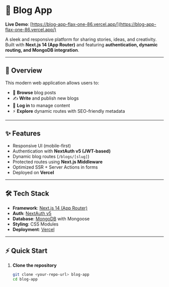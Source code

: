 # 📖 Blog App

**Live Demo**: [https://blog-app-flax-one-86.vercel.app/](https://blog-app-flax-one-86.vercel.app/)

A sleek and responsive platform for sharing stories, ideas, and creativity. Built with **Next.js 14 (App Router)** and featuring **authentication, dynamic routing, and MongoDB integration**.

---

## 🚀 Overview

This modern web application allows users to:

- 📰 **Browse** blog posts
- ✍️ **Write** and publish new blogs
- 🔐 **Log in** to manage content
- ⚡ **Explore** dynamic routes with SEO-friendly metadata

---

## ✨ Features

- Responsive UI (mobile-first)
- Authentication with **NextAuth v5 (JWT-based)**
- Dynamic blog routes (`/blogs/[slug]`)
- Protected routes using **Next.js Middleware**
- Optimized SSR + Server Actions in forms
- Deployed on **Vercel**

---

## 🛠️ Tech Stack

- **Framework**: [Next.js 14 (App Router)](https://nextjs.org/)
- **Auth**: [NextAuth v5](https://next-auth.js.org/)
- **Database**: [MongoDB](https://www.mongodb.com/) with Mongoose
- **Styling**: CSS Modules
- **Deployment**: [Vercel](https://vercel.com/)

---

## ⚡ Quick Start

1. **Clone the repository**
   ```bash
   git clone <your-repo-url> blog-app
   cd blog-app
   ```
